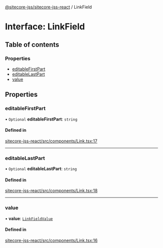 [@sitecore-jss/sitecore-jss-react](../README.md) / LinkField

# Interface: LinkField

## Table of contents

### Properties

- [editableFirstPart](LinkField.md#editablefirstpart)
- [editableLastPart](LinkField.md#editablelastpart)
- [value](LinkField.md#value)

## Properties

### editableFirstPart

• `Optional` **editableFirstPart**: `string`

#### Defined in

[sitecore-jss-react/src/components/Link.tsx:17](https://github.com/Sitecore/jss/blob/695577da/packages/sitecore-jss-react/src/components/Link.tsx#L17)

___

### editableLastPart

• `Optional` **editableLastPart**: `string`

#### Defined in

[sitecore-jss-react/src/components/Link.tsx:18](https://github.com/Sitecore/jss/blob/695577da/packages/sitecore-jss-react/src/components/Link.tsx#L18)

___

### value

• **value**: [`LinkFieldValue`](LinkFieldValue.md)

#### Defined in

[sitecore-jss-react/src/components/Link.tsx:16](https://github.com/Sitecore/jss/blob/695577da/packages/sitecore-jss-react/src/components/Link.tsx#L16)
